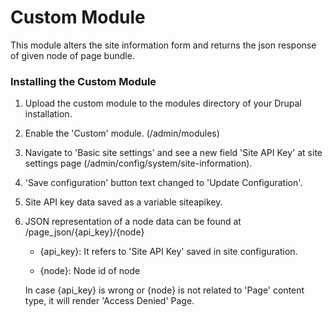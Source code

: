 # Custom Module
This module alters the site information form and returns the json response of given node of page bundle.

### Installing the Custom Module

1. Upload the custom module to the modules directory of your Drupal installation.

2. Enable the 'Custom' module. 
   (/admin/modules)

3. Navigate to 'Basic site settings' and see a new field 'Site API Key' at site settings page (/admin/config/system/site-information). 
   
4. 'Save configuration' button text changed to 'Update Configuration'.

5. Site API key data saved as a variable siteapikey. 

6. JSON representation of a node data can be found at /page_json/{api_key}/{node}

    - {api_key}: It refers to 'Site API Key' saved in site configuration.
    
    - {node}: Node id of node
    
    In case {api_key} is wrong or {node} is not related to 'Page' content type, it will render 'Access Denied' Page.

